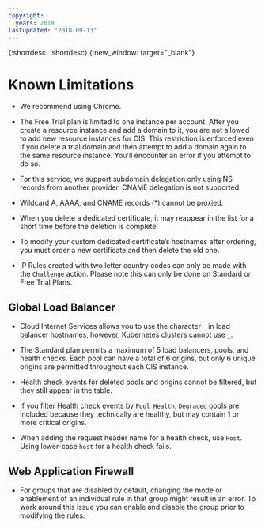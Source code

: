 ```yaml
---
copyright:
  years: 2018
lastupdated: "2018-09-13"
---
```


{:shortdesc: .shortdesc}
{:new_window: target="_blank"}

# Known Limitations

 * We recommend using Chrome.
 
 * The Free Trial plan is limited to one instance per account. After you create a resource instance and add a domain to it, you are not allowed to add new resource instances for CIS. This restriction is enforced even if you delete a trial domain and then attempt to add a domain again to the same resource instance. You'll encounter an error if you attempt to do so.

 * For this service, we support subdomain delegation only using NS records from another provider. CNAME delegation is not supported.
  
 * Wildcard A, AAAA, and CNAME records (*) cannot be proxied.

 * When you delete a dedicated certificate, it may reappear in the list for a short time before the deletion is complete.
 
 * To modify your custom dedicated certificate’s hostnames after ordering, you must order a new certificate and then delete the old one. 
 
 * IP Rules created with two letter country codes can only be made with the `Challenge` action. Please note this can only be done on Standard or Free Trial Plans.

## Global Load Balancer
 * Cloud Internet Services allows you to use the character `_` in load balancer hostnames, however, Kubernetes clusters cannot use `_`. 

 * The Standard plan permits a maximum of 5 load balancers, pools, and health checks. Each pool can have a total of 6 origins, but only 6 unique origins are permitted throughout each CIS instance.

* Health check events for deleted pools and origins cannot be filtered, but they still appear in the table.

* If you filter Health check events by `Pool Health`, `Degraded` pools are included because they technically are healthy, but may contain 1 or more critical origins.

* When adding the request header name for a health check, use `Host`. Using lower-case `host` for a health check fails.

## Web Application Firewall
 * For groups that are disabled by default, changing the mode or enablement of an individual rule in that group might result in an error. To work around this issue you can enable and disable the group prior to modifying the rules.
